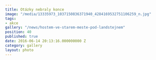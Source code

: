 ```yaml
---
title: Otázky nebraly konce
image: "/media/13335973_1037150836371940_4284169532751106259_n.jpg"
tags:
- akce
gallery: "/news/hostem-ve-starem-meste-pod-landstejnem"
position: 40
published: true
date: 2016-06-14 20:13:16.000000000 Z
category: gallery
layout: photo
---
```

